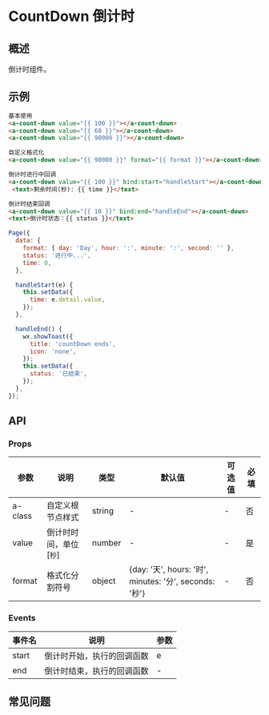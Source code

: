 # CountDown 倒计时

## 概述

倒计时组件。

## 示例

```html
基本使用
<a-count-down value="{{ 100 }}"></a-count-down>
<a-count-down value="{{ 60 }}"></a-count-down>
<a-count-down value="{{ 90000 }}"></a-count-down>

自定义格式化
<a-count-down value="{{ 90000 }}" format="{{ format }}"></a-count-down>

倒计时进行中回调
<a-count-down value="{{ 100 }}" bind:start="handleStart"></a-count-down>
 <text>剩余时间(秒): {{ time }}</text>

倒计时结束回调
<a-count-down value="{{ 10 }}" bind:end="handleEnd"></a-count-down>
<text>倒计时状态：{{ status }}</text>
```

```js
Page({
  data: {
    format: { day: 'Day', hour: ':', minute: ':', second: '' },
    status: '进行中...',
    time: 0,
  },

  handleStart(e) {
    this.setData({
      time: e.detail.value,
    });
  },

  handleEnd() {
    wx.showToast({
      title: 'countDown ends',
      icon: 'none',
    });
    this.setData({
      status: '已结束',
    });
  },
});
```

## API

### Props

| 参数      | 说明                           | 类型    | 默认值 | 可选值 | 必填 |
| ------  | -------------------- | ------- | ------ | ------ | ---- |
| a-class | 自定义根节点样式        | string  | -      | -      | 否   |
| value   | 倒计时时间，单位[`秒`]  | number  | -      | -      | 是   |
| format  | 格式化分割符号          | object  | {day: '天', hours: '时', minutes: '分', seconds: '秒'}      | -      | 否   |

### Events

| 事件名 | 说明 | 参数 |
| ------ | ---- | ---- |
| start   | 倒计时开始，执行的回调函数    |  e   |
| end   | 倒计时结束，执行的回调函数    | -    |

## 常见问题
